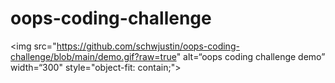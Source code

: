 # oops-coding-challenge
<img src="https://github.com/schwjustin/oops-coding-challenge/blob/main/demo.gif?raw=true" alt=“oops coding challenge demo” width=“300" style="object-fit: contain;">
